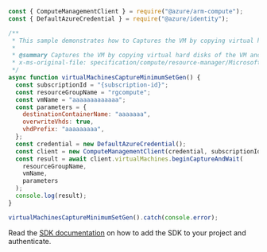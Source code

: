 ```javascript
const { ComputeManagementClient } = require("@azure/arm-compute");
const { DefaultAzureCredential } = require("@azure/identity");

/**
 * This sample demonstrates how to Captures the VM by copying virtual hard disks of the VM and outputs a template that can be used to create similar VMs.
 *
 * @summary Captures the VM by copying virtual hard disks of the VM and outputs a template that can be used to create similar VMs.
 * x-ms-original-file: specification/compute/resource-manager/Microsoft.Compute/stable/2021-11-01/examples/compute/VirtualMachines_Capture_MinimumSet_Gen.json
 */
async function virtualMachinesCaptureMinimumSetGen() {
  const subscriptionId = "{subscription-id}";
  const resourceGroupName = "rgcompute";
  const vmName = "aaaaaaaaaaaaa";
  const parameters = {
    destinationContainerName: "aaaaaaa",
    overwriteVhds: true,
    vhdPrefix: "aaaaaaaaa",
  };
  const credential = new DefaultAzureCredential();
  const client = new ComputeManagementClient(credential, subscriptionId);
  const result = await client.virtualMachines.beginCaptureAndWait(
    resourceGroupName,
    vmName,
    parameters
  );
  console.log(result);
}

virtualMachinesCaptureMinimumSetGen().catch(console.error);
```

Read the [SDK documentation](https://github.com/Azure/azure-sdk-for-js/blob/%40azure%2Farm-compute_17.3.1/sdk/compute/arm-compute/README.md) on how to add the SDK to your project and authenticate.

